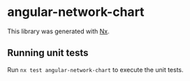 # angular-network-chart

This library was generated with [Nx](https://nx.dev).

## Running unit tests

Run `nx test angular-network-chart` to execute the unit tests.

